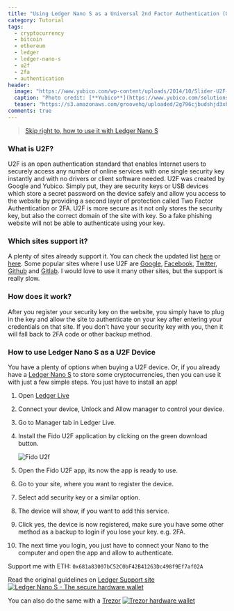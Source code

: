```yaml
---
title: "Using Ledger Nano S as a Universal 2nd Factor Authentication (U2F) device"
category: Tutorial
tags: 
  - cryptocurrency
  - bitcoin
  - ethereum
  - ledger
  - ledger-nano-s
  - u2f
  - 2fa
  - authentication
header:
  image: "https://www.yubico.com/wp-content/uploads/2014/10/Slider-U2F-02.png"
  caption: "Photo credit: [**Yubico**](https://www.yubico.com/solutions/fido-u2f/)"
  teaser: "https://s3.amazonaws.com/groovehq/uploaded/2g796cjbudshjd3xhucaewpxgv70x403ms102ar50fx9zzex27?1488402680"
comments: true
---
```



> [Skip right to, how to use it with Ledger Nano S](#how-to-use-ledger-nano-s-as-a-u2f-device)

### What is U2F?

U2F is an open authentication standard that enables Internet users to securely access any number of online services with one single security key instantly and with no drivers or client software needed. U2F was created by Google and Yubico. Simply put, they are security keys or USB devices which store a secret password on the device safely and allow you access to the website by providing a second layer of protection called Two Factor Authentication or 2FA. U2F is more secure as it not only stores the security key, but also the correct domain of the site with key. So a fake phishing website will not be able to authenticate using your key. 

### Which sites support it?

A plenty of sites already support it. You can check the updated list [here](https://www.yubico.com/works-with/catalog/#FIDO-U2F) or [here](https://www.dongleauth.info/). Some popular sites where I use U2F are [Google](https://www.google.com/intl/en-US/landing/2step/features.html), [Facebook](https://www.facebook.com/help/148233965247823), [Twitter](https://help.twitter.com/en/managing-your-account/two-factor-authentication),  [Github](https://help.github.com/articles/about-two-factor-authentication/) and [Gitlab](https://docs.gitlab.com/ee/user/profile/account/two_factor_authentication.html). I would love to use it many other sites, but the support is really slow.

### How does it work?

After you register your security key on the website, you simply have to plug in the key and allow the site to authenticate on your key after entering your credentials on that site. If you don't have your security key with you, then it will fall back to 2FA code or other backup method.

### How to use Ledger Nano S as a U2F Device

You have a plenty of options when buying a U2F device. Or, if you already have a [Ledger Nano S](https://www.ledger.com/?r=febd7201637a) to store some cryptocurrencies, then you can use it with just a few simple steps. You just have to install an app!

1. Open [Ledger Live](https://www.ledger.com/pages/ledger-live)

2. Connect your device, Unlock and Allow manager to control your device.

3. Go to Manager tab in Ledger Live.

4. Install the Fido U2F application by clicking on the green download button. 

   ![Fido U2f](https://support.ledgerwallet.com/hc/article_attachments/360004255734/InstallFidoU2F.png)

5. Open the Fido U2F app, its now the app is ready to use.
6. Go to your site, where you want to register the device.
7. Select add security key or a similar option.
8. The device will show, if you want to add this service. 
9. Click yes, the device is now registered, make sure you have some other method as a backup to login if you lose your key. e.g. 2FA.
10. The next time you login, you just have to connect your Nano to the computer and open the app and allow to authenticate.

Support me with ETH: `0x681a83007bC52C0bF42B41263Dc498f9Ef7af02A` 

Read the original guidelines on [Ledger Support site](https://support.ledgerwallet.com/hc/en-us/articles/115005198545-Set-up-Fido-U2F-app)
[![Ledger Nano S - The secure hardware wallet](https://www.ledgerwallet.com/images/promo/nano-s/ledger_nano-s_8-5-0x4-2-0.jpg)](https://www.ledger.com?r=febd7201637a)

You can also do the same with a [Trezor](https://doc.satoshilabs.com/trezor-user/u2f.html)
[![Trezor hardware wallet](https://trezor.io/static/images/devices.webp)](https://shop.trezor.io/?a=arshadmehmood.com)

   